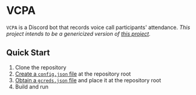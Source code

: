 # VCPA

`VCPA` is a Discord bot that records voice call participants' attendance. _This project intends to be a genericized version of [this project](https://github.com/binusgdc/VCPA)._

## Quick Start

1. Clone the repository
2. [Create a `config.json` file](https://github.com/binusgdc/VCPA/wiki/Setup#configjson) at the repository root
3. [Obtain a `gcreds.json` file](https://github.com/binusgdc/VCPA/wiki/Setup#gcredsjson) and place it at the repository root
4. Build and run
